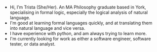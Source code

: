 - Hi, I’m Trista (She/Her). An MA Philosophy graduate based in York, specialising in formal logic, especially the logical analysis of natural language.
- I'm good at learning formal languages quickly, and at translating them into natural language and vice versa. 
- I have experience with python, and am always trying to learn more.
- I'm currently looking for work as either a software engineer, software tester, or data analyst. 


<!---
Trista-Begriff/Trista-Begriff is a ✨ special ✨ repository because its `README.md` (this file) appears on your GitHub profile.
You can click the Preview link to take a look at your changes.
--->
